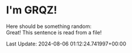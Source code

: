 # I'm GRQZ!
Here should be something random:  
Great! This sentence is read from a file!


Last Update: 2024-08-06 01:12:24.741997+00:00
